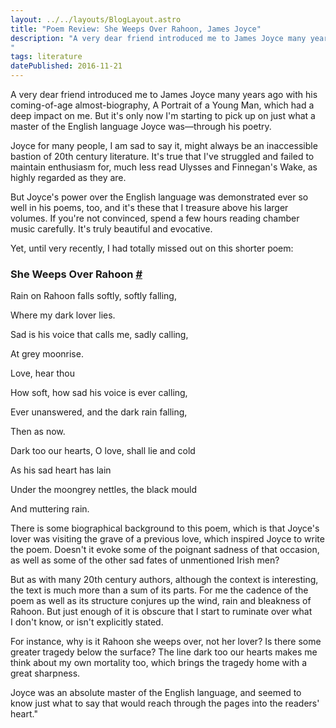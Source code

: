 ```yaml
---
layout: ../../layouts/BlogLayout.astro
title: "Poem Review: She Weeps Over Rahoon, James Joyce"
description: "A very dear friend introduced me to James Joyce many years ago with his coming-of-age almost-biography, A Portrait of a Young Man, which had a deep impact on me. But it's only now I'm starting to pick up on just what a master of the English language Joyce was—through his poetry.
"
tags: literature
datePublished: 2016-11-21
---
```

A very dear friend introduced me to James Joyce many years ago with his coming-of-age almost-biography, A Portrait of a Young Man, which had a deep impact on me. But it's only now I'm starting to pick up on just what a master of the English language Joyce was—through his poetry.

Joyce for many people, I am sad to say it, might always be an inaccessible bastion of 20th century literature. It's true that I've struggled and failed to maintain enthusiasm for, much less read Ulysses and Finnegan's Wake, as highly regarded as they are.

But Joyce's power over the English language was demonstrated ever so well in his poems, too, and it's these that I treasure above his larger volumes. If you're not convinced, spend a few hours reading chamber music carefully. It's truly beautiful and evocative.

Yet, until very recently, I had totally missed out on this shorter poem:

### She Weeps Over Rahoon [#](https://deliciousreverie.co.uk/posts/poem-review-she-weeps-over-rahoon-james-joyce/#she-weeps-over-rahoon)

Rain on Rahoon falls softly, softly falling,

Where my dark lover lies.

Sad is his voice that calls me, sadly calling,

At grey moonrise.

Love, hear thou

How soft, how sad his voice is ever calling,

Ever unanswered, and the dark rain falling,

Then as now.

Dark too our hearts, O love, shall lie and cold

As his sad heart has lain

Under the moongrey nettles, the black mould

And muttering rain.

There is some biographical background to this poem, which is that Joyce's lover was visiting the grave of a previous love, which inspired Joyce to write the poem. Doesn't it evoke some of the poignant sadness of that occasion, as well as some of the other sad fates of unmentioned Irish men?

But as with many 20th century authors, although the context is interesting, the text is much more than a sum of its parts. For me the cadence of the poem as well as its structure conjures up the wind, rain and bleakness of Rahoon. But just enough of it is obscure that I start to ruminate over what I don't know, or isn't explicitly stated.

For instance, why is it Rahoon she weeps over, not her lover? Is there some greater tragedy below the surface? The line dark too our hearts makes me think about my own mortality too, which brings the tragedy home with a great sharpness.

Joyce was an absolute master of the English language, and seemed to know just what to say that would reach through the pages into the readers' heart."